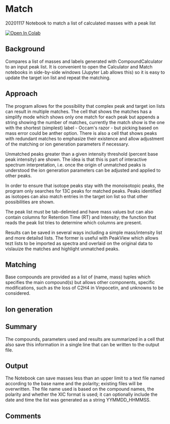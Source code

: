 # Match
20201117 Notebook to match a list of calculated masses with a peak list

[![Open In Colab](https://colab.research.google.com/assets/colab-badge.svg)]( https://colab.research.google.com/github/arbi56/CompoundCalculator/blob/master/Match.ipynb)
## Background

Compares a list of masses and labels generated with CompoundCalculator to an input peak list. It is convenient to open the Calculator and Match notebooks in side-by-side windows (Jupyter Lab allows this) so it is easy to update the target ion list and repeat the matching.

## Approach

The program allows for the possibility that complex peak and target ion lists can result in multiple matches. The cell that shows the matches has a simplify mode which shows only one match for each peak but appends a string showing the number of matches, currently the match show is the one with the shortest (simplest) label - Occam's razor - but picking based on mass error could be anther option. There is also a cell that shows peaks with redundant matches to emphasize their existence and allow adjustment of the matching or ion generation parameters if necessary.

Unmatched peaks greater than a given intensity threshold (percent base peak intensity) are shown. The idea is that this is part of interactive spectrum interpretation, i.e. once the origin of unmatched peaks is understood the ion generation parameters can be adjusted and applied to other peaks.

In order to ensure that isotope peaks stay with the monoisotopic peaks, the program only searches for 13C peaks for matched peaks. Peaks identified as isotopes can also match entries in the target ion list so that other possibilities are shown.

The peak list must be tab-delimied and have mass values but can also contain columns for Retention Time (RT) and Intensity; the function that reads the peak list tries to determine which columns are present.

Results can be saved in several ways including a simple mass/intensity list and more detailsd lists. The former is useful with PeakView which allows tezt lists to be imported as spectra and overlaid on the original data to vislauize the matches and highlight unmatched peaks.

## Matching
Base compounds are provided as a list of (name, mass) tuples which specifies the main compound(s) but allows other components, specific modifications, such as the loss of C2H4 in Vinpocetin, and unknowns to be considered.


## Ion generation



## Summary
The compounds, parameters used and results are summarized in a cell that also save this information in a single line that can be written to the output file.


## Output
The Notebook can save masses less than an upper limit to a text file named according to the base name and the polarity; existing files will be overwritten. The file name used is based on the compound names, the polarity and whether the XIC format is used; it can optionally include the date and time the list was generated as a string YYMMDD_HHMMSS.


## Comments




